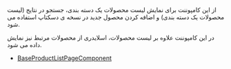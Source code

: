 <div class="dp-doc-container"">

<div class="dp-doc-tags">

<div class="desktop-version"></div>

</div>

<div class="dp-doc-body">

از این کامپوننت برای نمایش لیست محصولات یک دسته بندی، جستجو در نتایج (لیست محصولات یک دسته بندی) و اضافه کردن محصول جدید در نسخه ی دسکتاپ استفاده می شود.

در این کامپوننت علاوه بر لیست محصولات، اسلایدری از محصولات مرتبط نیز نمایش داده می شود. 

</div>

<div class="dp-doc-links">

<div class="parent"></div>

+ [BaseProductListPageComponent](BaseProductListPageComponent.html#readme)


</div>


</div> 


